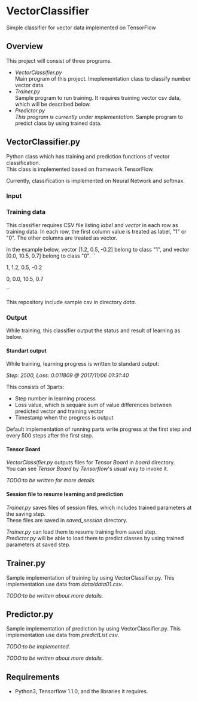 # VectorClassifier
Simple classifier for vector data implemented on TensorFlow

## Overview
This project will consist of three programs.

* _VectorClassifier.py_  
    Main program of this project. Imeplementation class to classify number vector data.
* _Trainer.py_  
    Sample program to run training. It requires training vector csv data, which will be described below.
* _Predictor.py_  
    _This program is currently under implementation._ Sample program to predict class by using trained data.

## VectorClassifier.py
Python class which has training and prediction functions of vector classification.  
This class is implemented based on framework TensorFlow.

Currently, classification is implemented on Neural Network and softmax.

### Input
### Training data
This classifier requires CSV file listing _label_ and _vector_ in each row as training data.
In each row, the first column value is treated as label, "1" or "0".
The other columns are treated as vector.


In the example below, vector [1.2, 0.5, -0.2] belong to class "1", and vector [0.0, 10.5, 0.7] belong to class "0".
``


1, 1.2, 0.5, -0.2


0, 0.0, 10.5, 0.7


``

This repository include sample csv in directory _data_.

### Output
While training, this classifier output the status and result of learning as below.

#### Standart output
While training, learning progress is written to standard output:


_Step: 2500, Loss: 0.011809 @ 2017/11/06 01:31:40_

This consists of 3parts:  
* Step number in learning process
* Loss value, which is sequare sum of value differences between predicted vector and training vector
* Timestamp when the progress is output  

Default implementation of running parts write progress at the first step and every 500 steps after the first step.

#### Tensor Board
_VectorClassifier.py_ outputs files for _Tensor Board_ in _board_ directory.  
You can see _Tensor Board_ by _Tensorflow_'s usual way to invoke it.

_TODO:to be written for more details._

#### Session file to resume learning and prediction
_Trainer.py_ saves files of session files, which includes trained parameters at the saving step.  
These files are saved in _saved_session_ directory.

_Trainer.py_ can load them to resume training from saved step.  
_Predictor.py_ will be able to load them to predict classes by using trained parameters at saved step.  

## Trainer.py
Sample implementation of training by using VectorClassifier.py.
This implementation use data from  _data/data01.csv_.  

_TODO:to be written about more details._

## Predictor.py
Sample implementation of prediction by using VectorClassifier.py.
This implementation use data from  _predictList.csv_.  

_TODO:to be implemented._


_TODO:to be written about more details._

## Requirements
* Python3, Tensorflow 1.1.0, and the libraries it requires.

